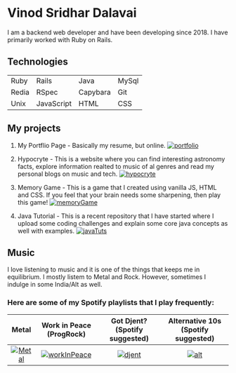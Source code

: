 # Vinod Sridhar Dalavai

I am a backend web developer and have been developing since 2018. I have primarily worked with Ruby on Rails.

## Technologies
|||||
|----|----|----|----|
| Ruby | Rails | Java | MySql |
| Redia | RSpec | Capybara | Git |
| Unix | JavaScript | HTML | CSS |

## My projects
1. My Portflio Page - Basically my resume, but online.
  [![portfolio](https://user-images.githubusercontent.com/26185142/116791150-0d6e7c80-aad6-11eb-89e8-44dc98d3976d.png)](http://vinoddalavai.xyz)
  
2. Hypocryte - This is a website where you can find interesting astronomy facts, explore information realted to music of al genres and read my personal blogs on music and tech.
[![hypocryte](https://user-images.githubusercontent.com/26185142/116791382-7dc9cd80-aad7-11eb-8a12-982632632c34.png)](https://www.hypocryte.monster)

3. Memory Game - This is a game that I created using vanilla JS, HTML and CSS. If you feel that your brain needs some sharpening, then play this game!
[![memoryGame](https://user-images.githubusercontent.com/26185142/116791456-28da8700-aad8-11eb-9e21-c70c55a0b8dc.png)](https://shielded-bastion-33293.herokuapp.com/)

4. Java Tutorial - This is a recent repository that I have started where I upload some coding challenges and explain some core java concepts as well with examples.
[![javaTuts](https://user-images.githubusercontent.com/26185142/116791526-aa321980-aad8-11eb-925a-af0bb47711c3.png)](https://github.com/dsvinod90/java_tuts)

## Music
I love listening to music and it is one of the things that keeps me in equilibrium. I mostly listem to Metal and Rock. However, sometimes I indulge in some India/Alt as well.
### Here are some of my Spotify playlists that I play frequently:
| Metal | Work in Peace (ProgRock) | Got Djent? (Spotify suggested) | Alternative 10s (Spotify suggested) |
|:----:|:----:| :----: | :----: |
| [![Metal](https://user-images.githubusercontent.com/26185142/116792005-c5eaef00-aadb-11eb-9e75-5ddbd0a6224d.png)](https://open.spotify.com/playlist/6YLqFxSHI3h3MnlPpdil7b?si=J9vdNt1kSn2sbVvbstGCCg) | [![workInPeace](https://user-images.githubusercontent.com/26185142/116792082-2f6afd80-aadc-11eb-8a45-0dfe16b245f3.png)](https://open.spotify.com/playlist/2DDoB2u0C6t8d9ahEDAcfv?si=4iEW9b6xRLKEdMMJQ--mNQ) | [![djent](https://user-images.githubusercontent.com/26185142/116792276-3e9e7b00-aadd-11eb-97c8-2e1025b48673.png)](https://open.spotify.com/playlist/37i9dQZF1DX6GRSnGELn7L?si=WUZvK0reSha2b23FBvMj1w) | [![alt](https://user-images.githubusercontent.com/26185142/116792319-7dcccc00-aadd-11eb-9beb-64a984a6f600.png)](https://open.spotify.com/playlist/37i9dQZF1DX873GaRGUmPl?si=fg0lrMsTTMKzjdfuGqycFQ) |
